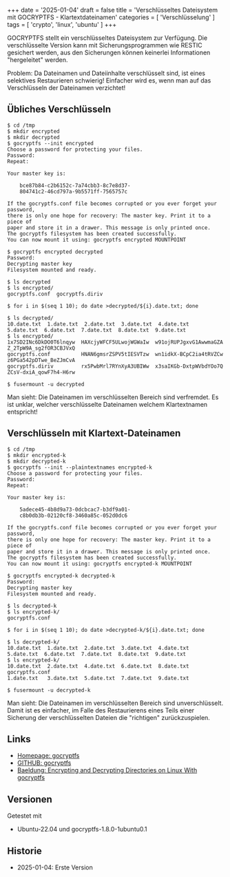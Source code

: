 +++
date = '2025-01-04'
draft = false
title = 'Verschlüsseltes Dateisystem mit GOCRYPTFS - Klartextdateinamen'
categories = [ 'Verschlüsselung' ]
tags = [ 'crypto', 'linux', 'ubuntu' ]
+++

<!--Verschlüsseltes Dateisystem mit GOCRYPTFS - Klartextdateinamen-->
<!--==============================================================-->

GOCRYPTFS stellt ein verschlüsseltes Dateisystem zur
Verfügung. Die verschlüsselte Version kann
mit Sicherungsprogrammen wie RESTIC gesichert werden,
aus den Sicherungen können keinerlei Informationen "hergeleitet"
werden.

Problem: Da Dateinamen und Dateiinhalte verschlüsselt sind,
ist eines selektives Restaurieren schwierig! Einfacher wird es,
wenn man auf das Verschlüsseln der Dateinamen verzichtet!

<!--more-->

Übliches Verschlüsseln
----------------------

```
$ cd /tmp
$ mkdir encrypted
$ mkdir decrypted
$ gocryptfs --init encrypted
Choose a password for protecting your files.
Password: 
Repeat: 

Your master key is:

    bce87b84-c2b6152c-7a74cbb3-8c7e8d37-
    804741c2-46cd797a-9b5571ff-7565757c

If the gocryptfs.conf file becomes corrupted or you ever forget your password,
there is only one hope for recovery: The master key. Print it to a piece of
paper and store it in a drawer. This message is only printed once.
The gocryptfs filesystem has been created successfully.
You can now mount it using: gocryptfs encrypted MOUNTPOINT

$ gocryptfs encrypted decrypted
Password: 
Decrypting master key
Filesystem mounted and ready.

$ ls decrypted
$ ls encrypted/
gocryptfs.conf  gocryptfs.diriv

$ for i in $(seq 1 10); do date >decrypted/${i}.date.txt; done

$ ls decrypted/
10.date.txt  1.date.txt  2.date.txt  3.date.txt  4.date.txt  5.date.txt  6.date.txt  7.date.txt  8.date.txt  9.date.txt
$ ls encrypted/
1x7SD2INc6DkDO0T6lnqyw  HAXcjyWFCF5ULwojWGWaIw  w91ojRUPJgxvG1AwwmaGZA  Z_2TpW9A_sg2fOR3CBJVxQ
gocryptfs.conf          HNAN6gmsrZSPV5tIESVTzw  wn1idkX-BCpC2ia4tRVZCw  z6PGa542pDTwe_BeZJmCvA
gocryptfs.diriv         rx5PwbMrl7RYnXyA3UBIWw  x3saIKGb-DxtpWVbdYOo7Q  ZCsV-dxiA_qowF7h4-H6rw

$ fusermount -u decrypted
```

Man sieht: Die Dateinamen im verschlüsselten Bereich sind verfremdet.
Es ist unklar, welcher verschlüsselte Dateinamen welchem Klartextnamen entspricht!

Verschlüsseln mit Klartext-Dateinamen
-------------------------------------

```
$ cd /tmp
$ mkdir encrypted-k
$ mkdir decrypted-k
$ gocryptfs --init --plaintextnames encrypted-k
Choose a password for protecting your files.
Password: 
Repeat: 

Your master key is:

    5adece45-4b8d9a73-0dcbcac7-b3df9a01-
    c8b0db3b-02120cf8-3460a85c-052d0dc6

If the gocryptfs.conf file becomes corrupted or you ever forget your password,
there is only one hope for recovery: The master key. Print it to a piece of
paper and store it in a drawer. This message is only printed once.
The gocryptfs filesystem has been created successfully.
You can now mount it using: gocryptfs encrypted-k MOUNTPOINT

$ gocryptfs encrypted-k decrypted-k
Password: 
Decrypting master key
Filesystem mounted and ready.

$ ls decrypted-k
$ ls encrypted-k/
gocryptfs.conf

$ for i in $(seq 1 10); do date >decrypted-k/${i}.date.txt; done

$ ls decrypted-k/
10.date.txt  1.date.txt  2.date.txt  3.date.txt  4.date.txt  5.date.txt  6.date.txt  7.date.txt  8.date.txt  9.date.txt
$ ls encrypted-k/
10.date.txt  2.date.txt  4.date.txt  6.date.txt  8.date.txt  gocryptfs.conf
1.date.txt   3.date.txt  5.date.txt  7.date.txt  9.date.txt

$ fusermount -u decrypted-k
```

Man sieht: Die Dateinamen im verschlüsselten Bereich sind unverschlüsselt.
Damit ist es einfacher, im Falle des Restaurierens eines Teils einer Sicherung
der verschlüsselten Dateien die "richtigen" zurückzuspielen.

Links
-----

- [Homepage: gocryptfs](https://nuetzlich.net/gocryptfs/)
- [GITHUB: gocryptfs](https://github.com/rfjakob/gocryptfs)
- [Baeldung: Encrypting and Decrypting Directories on Linux With gocryptfs](https://www.baeldung.com/linux/gocryptfs-encrypt-decrypt-dirs)

Versionen
---------

Getestet mit

- Ubuntu-22.04 und gocryptfs-1.8.0-1ubuntu0.1

Historie
--------

- 2025-01-04: Erste Version
